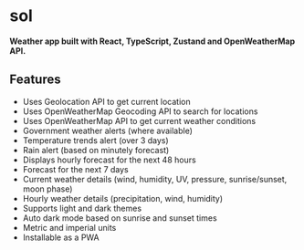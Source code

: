 # sol

**Weather app built with React, TypeScript, Zustand and OpenWeatherMap API.**

## Features

- Uses Geolocation API to get current location
- Uses OpenWeatherMap Geocoding API to search for locations
- Uses OpenWeatherMap API to get current weather conditions
- Government weather alerts (where available)
- Temperature trends alert (over 3 days)
- Rain alert (based on minutely forecast)
- Displays hourly forecast for the next 48 hours
- Forecast for the next 7 days
- Current weather details (wind, humidity, UV, pressure, sunrise/sunset, moon phase)
- Hourly weather details (precipitation, wind, humidity)
- Supports light and dark themes
- Auto dark mode based on sunrise and sunset times
- Metric and imperial units
- Installable as a PWA
